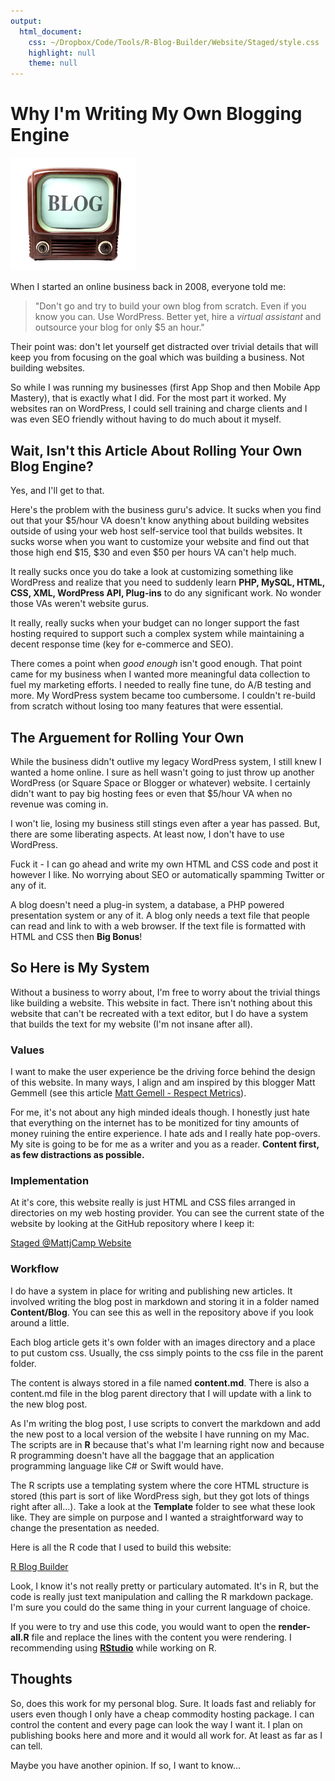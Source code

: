```yaml
---
output: 
  html_document: 
    css: ~/Dropbox/Code/Tools/R-Blog-Builder/Website/Staged/style.css
    highlight: null
    theme: null
---
```

# Why I'm Writing My Own Blogging Engine

<img id="leftimage" src="images/blog.jpg" width=200pt>

When I started an online business back in 2008, everyone told me:

>"Don't go and try to build your own blog from scratch. Even if you know you can. Use WordPress.  Better yet, hire a *virtual assistant* and outsource your blog for only $5 an hour."

Their point was: don't let yourself get distracted over trivial details that will keep you from focusing on the goal which was building a business. Not building websites.

So while I was running my businesses (first App Shop and then Mobile App Mastery), that is exactly what I did. For the most part it worked.  My websites ran on WordPress, I could sell training and charge clients and I was even SEO friendly without having to do much about it myself.

## Wait, Isn't this Article About Rolling Your Own Blog Engine?

Yes, and I'll get to that.

Here's the problem with the business guru's advice. It sucks when you find out that your $5/hour VA doesn't know anything about building websites outside of using your web host self-service tool that builds websites. It sucks worse when you want to customize your website and find out that those high end $15, $30 and even $50 per hours VA can't help much.

It really sucks once you do take a look at customizing something like WordPress and realize that you need to suddenly learn **PHP, MySQL, HTML, CSS, XML, WordPress API, Plug-ins** to do any significant work. No wonder those VAs weren't website gurus.

It really, really sucks when your budget can no longer support the fast hosting required to support such a complex system while maintaining a decent response time (key for e-commerce and SEO).

There comes a point when *good enough* isn't good enough. That point came for my business when I wanted more meaningful data collection to fuel my marketing efforts. I needed to really fine tune, do A/B testing and more. My WordPress system became too cumbersome. I couldn't re-build from scratch without losing too many features that were essential.

## The Arguement for Rolling Your Own

While the business didn't outlive my legacy WordPress system, I still knew I wanted a home online. I sure as hell wasn't going to just throw up another WordPress (or Square Space or Blogger or whatever) website. I certainly didn't want to pay big hosting fees or even that $5/hour VA when no revenue was coming in.

I won't lie, losing my business still stings even after a year has passed. But, there are some liberating aspects. At least now, I don't have to use WordPress.

Fuck it - I can go ahead and write my own HTML and CSS code and post it however I like. No worrying about SEO or automatically spamming Twitter or any of it.

A blog doesn't need a plug-in system, a database, a PHP powered presentation system or any of it. A blog only needs a text file that people can read and link to with a web browser. If the text file is formatted with HTML and CSS then **Big Bonus**!

## So Here is My System

Without a business to worry about, I'm free to worry about the trivial things like building a website. This website in fact. There isn't nothing about this website that can't be recreated with a text editor, but I do have a system that builds the text for my website (I'm not insane after all).

### Values

I want to make the user experience be the driving force behind the design of this website. In many ways, I align and am inspired by this blogger Matt Gemmell (see this article [Matt Gemell - Respect Metrics](http://mattgemmell.com/respect-metrics/)).

For me, it's not about any high minded ideals though. I honestly just hate that everything on the internet has to be monitized for tiny amounts of money ruining the entire experience. I hate ads and I really hate pop-overs. My site is going to be for me as a writer and you as a reader. **Content first, as few distractions as possible.**

### Implementation

At it's core, this website really is just HTML and CSS files arranged in directories on my web hosting provider. You can see the current state of the website by looking at the GitHub repository where I keep it:

[Staged @MattjCamp Website](https://github.com/MattjCamp/R-Blog-Builder/tree/master/Website/Staged)

### Workflow

I do have a system in place for writing and publishing new articles. It involved writing the blog post in markdown and storing it in a folder named **Content/Blog**. You can see this as well in the repository above if you look around a little.

Each blog article gets it's own folder with an images directory and a place to put custom css. Usually, the css simply points to the css file in the parent folder.

The content is always stored in a file named **content.md**. There is also a content.md file in the blog parent directory that I will update with a link to the new blog post.

As I'm writing the blog post, I use scripts to convert the markdown and add the new post to a local version of the website I have running on my Mac. The scripts are in **R** because that's what I'm learning right now and because R programming doesn't have all the baggage that an application programming language like C# or Swift would have.

The R scripts use a templating system where the core HTML structure is stored (this part is sort of like WordPress sigh, but they got lots of things right after all...). Take a look at the **Template** folder to see what these look like. They are simple on purpose and I wanted a straightforward way to change the presentation as needed.

Here is all the R code that I used to build this website:

[R Blog Builder](https://github.com/MattjCamp/R-Blog-Builder)

Look, I know it's not really pretty or particulary automated. It's in R, but the code is really just text manipulation and calling the R markdown package. I'm sure you could do the same thing in your current language of choice.

If you were to try and use this code, you would want to open the **render-all.R** file and replace the lines with the content you were rendering. I recommending using **[RStudio](http://www.rstudio.com/products/rstudio/download/)** while working on R.

## Thoughts

So, does this work for my personal blog. Sure. It loads fast and reliably for users even though I only have a cheap commodity hosting package. I can control the content and every page can look the way I want it. I plan on publishing books here and more and it would all work for. At least as far as I can tell.

Maybe you have another opinion. If so, I want to know...


